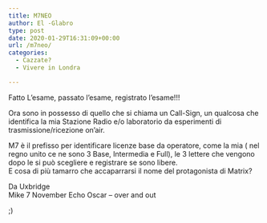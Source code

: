 ```yaml
---
title: M7NEO
author: El -Glabro
type: post
date: 2020-01-29T16:31:09+00:00
url: /m7neo/
categories:
  - Cazzate?
  - Vivere in Londra

---
```

Fatto L&#8217;esame, passato l&#8217;esame, registrato l&#8217;esame!!!

Ora sono in possesso di quello che si chiama un Call-Sign, un qualcosa che identifica la mia Stazione Radio e/o laboratorio da esperimenti di trasmissione/ricezione on&#8217;air.

M7 è il prefisso per identificare licenze base da operatore, come la mia ( nel regno unito ce ne sono 3 Base, Intermedia e Full), le 3 lettere che vengono dopo le si può scegliere e registrare se sono libere.  
E cosa di più tamarro che accaparrarsi il nome del protagonista di Matrix?

Da Uxbridge  
Mike 7 November Echo Oscar &#8211; over and out

;)